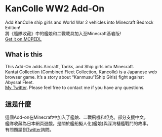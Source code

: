 # KanColle WW2 Add-On

Add KanColle ship girls and World War 2 vehicles into Minecraft Bedrock Edition!\
將《艦隊收藏》中的艦娘和二戰載具加入至Minecraft基岩版!\
[Get it on MCPEDL](https://mcpedl.com/kantai-collection-add-on/)

## What is this

This Add-On adds Aircraft, Tanks, and Ship girls into Minecraft.\
Kantai Collection (Combined Fleet Collection, Kancolle) is a Japanese web browser game. It’s a story about “Kanmusu“(Ship Girls) fight against Abyssal Fleet.\
[My Twitter](https://twitter.com/Ivon852). Please feel free to contact me if you have any questions.

## 這是什麼

這個Add-on在Minecraft中加入了艦娘、二戰飛機和坦克。部分支援中文。\
艦隊收藏為日本網頁遊戲，是關於艦船擬人化(艦娘)與深海棲艦戰鬥的故事。\
有問題請到[Twitter](https://twitter.com/Ivon852)詢問。
